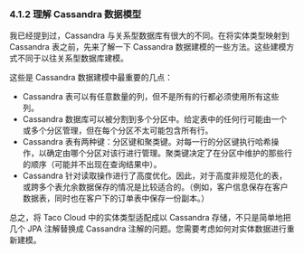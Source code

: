 ### 4.1.2 理解 Cassandra 数据模型

我已经提到过，Cassandra 与关系型数据库有很大的不同。在将实体类型映射到 Cassandra 表之前，先来了解一下 Cassandra 数据建模的一些方法。这些建模方式不同于以往关系型数据库建模。

这些是 Cassandra 数据建模中最重要的几点：

* Cassandra 表可以有任意数量的列，但不是所有的行都必须使用所有这些列。
* Cassandra 数据库可以被分割到多个分区中。给定表中的任何行可能由一个或多个分区管理，但在每个分区不太可能包含所有行。
* Cassandra 表有两种键：分区键和聚类键。对每一行的分区键执行哈希操作，以确定由哪个分区对该行进行管理。聚类键决定了在分区中维护的那些行的顺序（可能并不出现在查询结果中）。
* Cassandra 针对读取操作进行了高度优化。因此，对于高度非规范化的表，或跨多个表允余数据保存的情况是比较适合的。（例如，客户信息保存在客户数据表，同时也在客户下的订单表中保存一份副本。）

总之，将 Taco Cloud 中的实体类型适配成以 Cassandra 存储，不只是简单地把几个 JPA 注解替换成 Cassandra 注解的问题。您需要考虑如何对实体数据进行重新建模。


